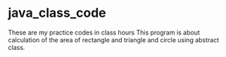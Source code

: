 # java_class_code
These are my practice codes in class hours
This program is about calculation of the area of rectangle and triangle and circle using abstract class.
